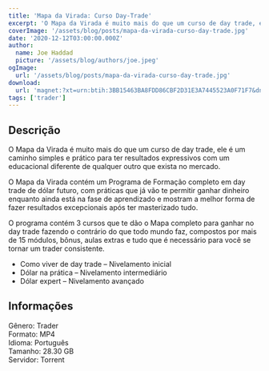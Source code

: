 ```yaml
---
title: 'Mapa da Virada: Curso Day-Trade'
excerpt: 'O Mapa da Virada é muito mais do que um curso de day trade, ele é um caminho simples e prático para ter resultados expressivos com um educacional diferente de qualquer outro que exista no mercado.  O Mapa da Virada contém um Programa de Formação completo em day trade de dólar futuro,'
coverImage: '/assets/blog/posts/mapa-da-virada-curso-day-trade.jpg'
date: '2020-12-12T03:00:00.000Z'
author:
  name: Joe Haddad
  picture: '/assets/blog/authors/joe.jpeg'
ogImage:
  url: '/assets/blog/posts/mapa-da-virada-curso-day-trade.jpg'
download:
  url: 'magnet:?xt=urn:btih:3BB15463BA8FDD86CBF2D31E3A7445523A0F71F7&dn=rodnei%20dias%20-%20mapa%20da%20virada&tr=udp%3a%2f%2ftracker.openbittorrent.com%3a1337%2fannounce&tr=udp%3a%2f%2ftracker.opentrackr.org%3a1337%2fannounce'
tags: ['trader']
---
```

<h2>Descrição</h2>
<p></p><p>O Mapa da Virada é muito mais do que um curso de day trade, ele é um caminho simples e prático para ter resultados expressivos com um educacional diferente de qualquer outro que exista no mercado.</p><p>O Mapa da Virada contém um Programa de Formação completo em day trade de dólar futuro, com práticas que já vão te permitir ganhar dinheiro enquanto ainda está na fase de aprendizado e mostram a melhor forma de fazer resultados excepcionais após ter masterizado tudo.</p><p>O programa contém 3 cursos que te dão o Mapa completo para ganhar no day trade fazendo o contrário do que todo mundo faz, compostos por mais de 15 módulos, bônus, aulas extras e tudo que é necessário para você se tornar um trader consistente.</p><ul><li>Como viver de day trade – Nivelamento inicial</li><li>Dólar na prática – Nivelamento intermediário</li><li>Dólar expert – Nivelamento avançado</li></ul><h2>Informações</h2><p>Gênero: Trader<br/>Formato: MP4<br/>Idioma: Português<br/>Tamanho: 28.30 GB<br/>Servidor: Torrent</p>